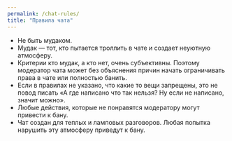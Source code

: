 ```yaml
---
permalink: /chat-rules/
title: "Правила чата"
---
```


- Не быть мудаком.
- Мудак — тот, кто пытается троллить в чате и создает неуютную атмосферу.
- Критерии кто мудак, а кто нет, очень субъективны. Поэтому модератор чата может без объяснения причин начать ограничивать права в чате или полностью банить.
- Если в правилах не указано, что какие то вещи запрещены, это не повод писать «А где написано что так нельзя? Ну если не написано, значит можно».
- Любые действия, которые не понравятся модератору могут привести к бану.
- Чат создан для теплых и ламповых разговоров. Любая попытка нарушить эту атмосферу приведут к бану.
